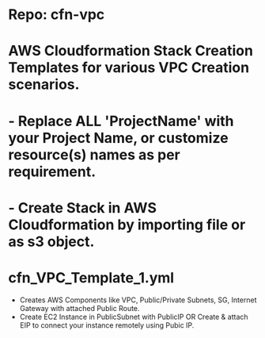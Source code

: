 # Repo: cfn-vpc
# AWS Cloudformation Stack Creation Templates for various VPC Creation scenarios.
# - Replace ALL 'ProjectName' with your Project Name, or customize resource(s) names as per requirement.
# - Create Stack in AWS Cloudformation by importing file or as s3 object.

# cfn_VPC_Template_1.yml
- Creates AWS Components like VPC, Public/Private Subnets, SG, Internet Gateway with attached Public Route.
- Create EC2 Instance in PublicSubnet with PublicIP OR Create & attach EIP to connect your instance remotely using Pubic IP.
